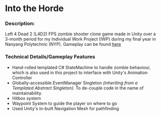 # Into the Horde 

### Description: 
Left 4 Dead 2 (L4D2) FPS zombie shooter clone game made in Unity over a 3-month period for my Individual Work Project (IWP) during my final year in Nanyang Polytechnic (NYP). Gameplay can be found [here](https://youtu.be/wWmGYGnthO8?si=VtW3qnG8m-6szfup)

### Technical Details/Gameplay Features
* Hand-rolled templated C# StateMachine to handle zombie behaviour, which is also used in this project to interface with Unity's Animation Controller
* Globally-accessible EventManager Singleton _(inheriting from a Templated Abstract Singleton)_. To de-couple code in the name of maintainability.
* Hitbox system
* Waypoint System to guide the player on where to go
* Used Unity's in-built Navigation Mesh for pathfinding
